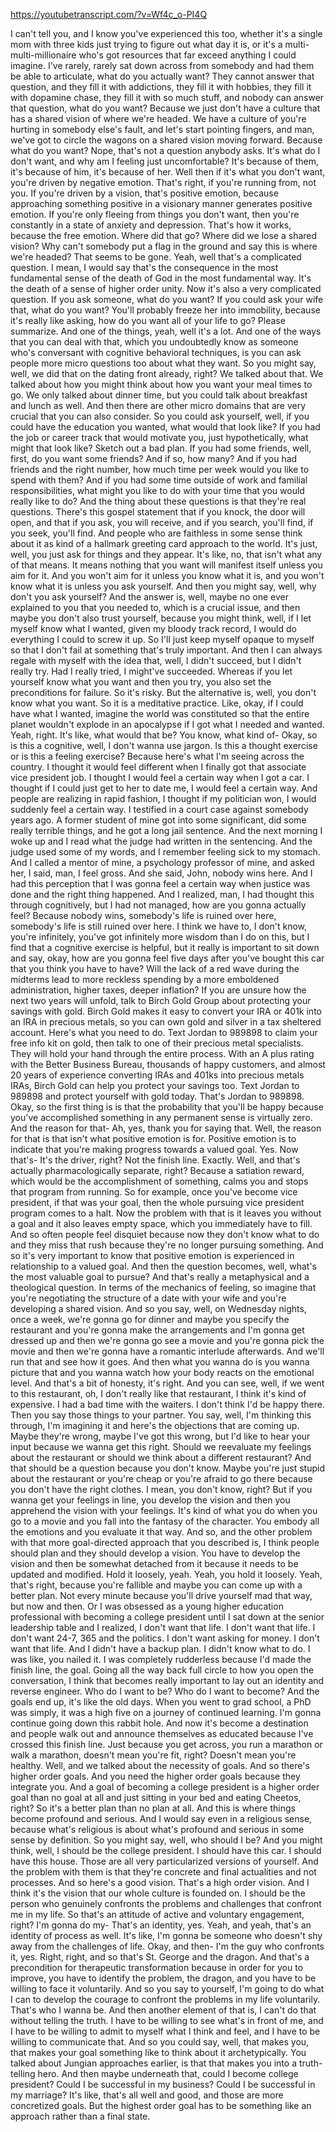 https://youtubetranscript.com/?v=Wf4c_o-PI4Q

 I can't tell you, and I know you've experienced this too, whether it's a single mom with three kids just trying to figure out what day it is, or it's a multi-multi-millionaire who's got resources that far exceed anything I could imagine. I've rarely, rarely sat down across from somebody and had them be able to articulate, what do you actually want? They cannot answer that question, and they fill it with addictions, they fill it with hobbies, they fill it with dopamine chase, they fill it with so much stuff, and nobody can answer that question, what do you want? Because we just don't have a culture that has a shared vision of where we're headed. We have a culture of you're hurting in somebody else's fault, and let's start pointing fingers, and man, we've got to circle the wagons on a shared vision moving forward. Because what do you want? Nope, that's not a question anybody asks. It's what do I don't want, and why am I feeling just uncomfortable? It's because of them, it's because of him, it's because of her. Well then if it's what you don't want, you're driven by negative emotion. That's right, if you're running from, not you. If you're driven by a vision, that's positive emotion, because approaching something positive in a visionary manner generates positive emotion. If you're only fleeing from things you don't want, then you're constantly in a state of anxiety and depression. That's how it works, because the free emotion. Where did that go? Where did we lose a shared vision? Why can't somebody put a flag in the ground and say this is where we're headed? That seems to be gone. Yeah, well that's a complicated question. I mean, I would say that's the consequence in the most fundamental sense of the death of God in the most fundamental way. It's the death of a sense of higher order unity. Now it's also a very complicated question. If you ask someone, what do you want? If you could ask your wife that, what do you want? You'll probably freeze her into immobility, because it's really like asking, how do you want all of your life to go? Please summarize. And one of the things, yeah, well it's a lot. And one of the ways that you can deal with that, which you undoubtedly know as someone who's conversant with cognitive behavioral techniques, is you can ask people more micro questions too about what they want. So you might say, well, we did that on the dating front already, right? We talked about that. We talked about how you might think about how you want your meal times to go. We only talked about dinner time, but you could talk about breakfast and lunch as well. And then there are other micro domains that are very crucial that you can also consider. So you could ask yourself, well, if you could have the education you wanted, what would that look like? If you had the job or career track that would motivate you, just hypothetically, what might that look like? Sketch out a bad plan. If you had some friends, well, first, do you want some friends? And if so, how many? And if you had friends and the right number, how much time per week would you like to spend with them? And if you had some time outside of work and familial responsibilities, what might you like to do with your time that you would really like to do? And the thing about these questions is that they're real questions. There's this gospel statement that if you knock, the door will open, and that if you ask, you will receive, and if you search, you'll find, if you seek, you'll find. And people who are faithless in some sense think about it as kind of a hallmark greeting card approach to the world. It's just, well, you just ask for things and they appear. It's like, no, that isn't what any of that means. It means nothing that you want will manifest itself unless you aim for it. And you won't aim for it unless you know what it is, and you won't know what it is unless you ask yourself. And then you might say, well, why don't you ask yourself? And the answer is, well, maybe no one ever explained to you that you needed to, which is a crucial issue, and then maybe you don't also trust yourself, because you might think, well, if I let myself know what I wanted, given my bloody track record, I would do everything I could to screw it up. So I'll just keep myself opaque to myself so that I don't fail at something that's truly important. And then I can always regale with myself with the idea that, well, I didn't succeed, but I didn't really try. Had I really tried, I might've succeeded. Whereas if you let yourself know what you want and then you try, you also set the preconditions for failure. So it's risky. But the alternative is, well, you don't know what you want. So it is a meditative practice. Like, okay, if I could have what I wanted, imagine the world was constituted so that the entire planet wouldn't explode in an apocalypse if I got what I needed and wanted. Yeah, right. It's like, what would that be? You know, what kind of- Okay, so is this a cognitive, well, I don't wanna use jargon. Is this a thought exercise or is this a feeling exercise? Because here's what I'm seeing across the country. I thought it would feel different when I finally got that associate vice president job. I thought I would feel a certain way when I got a car. I thought if I could just get to her to date me, I would feel a certain way. And people are realizing in rapid fashion, I thought if my politician won, I would suddenly feel a certain way. I testified in a court case against somebody years ago. A former student of mine got into some significant, did some really terrible things, and he got a long jail sentence. And the next morning I woke up and I read what the judge had written in the sentencing. And the judge used some of my words, and I remember feeling sick to my stomach. And I called a mentor of mine, a psychology professor of mine, and asked her, I said, man, I feel gross. And she said, John, nobody wins here. And I had this perception that I was gonna feel a certain way when justice was done and the right thing happened. And I realized, man, I had thought this through cognitively, but I had not managed, how are you gonna actually feel? Because nobody wins, somebody's life is ruined over here, somebody's life is still ruined over here. I think we have to, I don't know, you're infinitely, you've got infinitely more wisdom than I do on this, but I find that a cognitive exercise is helpful, but it really is important to sit down and say, okay, how are you gonna feel five days after you've bought this car that you think you have to have? Will the lack of a red wave during the midterms lead to more reckless spending by a more emboldened administration, higher taxes, deeper inflation? If you are unsure how the next two years will unfold, talk to Birch Gold Group about protecting your savings with gold. Birch Gold makes it easy to convert your IRA or 401k into an IRA in precious metals, so you can own gold and silver in a tax sheltered account. Here's what you need to do. Text Jordan to 989898 to claim your free info kit on gold, then talk to one of their precious metal specialists. They will hold your hand through the entire process. With an A plus rating with the Better Business Bureau, thousands of happy customers, and almost 20 years of experience converting IRAs and 401ks into precious metals IRAs, Birch Gold can help you protect your savings too. Text Jordan to 989898 and protect yourself with gold today. That's Jordan to 989898. Okay, so the first thing is is that the probability that you'll be happy because you've accomplished something in any permanent sense is virtually zero. And the reason for that- Ah, yes, thank you for saying that. Well, the reason for that is that isn't what positive emotion is for. Positive emotion is to indicate that you're making progress towards a valued goal. Yes. Now that's- It's the driver, right? Not the finish line. Exactly. Well, and that's actually pharmacologically separate, right? Because a satiation reward, which would be the accomplishment of something, calms you and stops that program from running. So for example, once you've become vice president, if that was your goal, then the whole pursuing vice president program comes to a halt. Now the problem with that is it leaves you without a goal and it also leaves empty space, which you immediately have to fill. And so often people feel disquiet because now they don't know what to do and they miss that rush because they're no longer pursuing something. And so it's very important to know that positive emotion is experienced in relationship to a valued goal. And then the question becomes, well, what's the most valuable goal to pursue? And that's really a metaphysical and a theological question. In terms of the mechanics of feeling, so imagine that you're negotiating the structure of a date with your wife and you're developing a shared vision. And so you say, well, on Wednesday nights, once a week, we're gonna go for dinner and maybe you specify the restaurant and you're gonna make the arrangements and I'm gonna get dressed up and then we're gonna go see a movie and you're gonna pick the movie and then we're gonna have a romantic interlude afterwards. And we'll run that and see how it goes. And then what you wanna do is you wanna picture that and you wanna watch how your body reacts on the emotional level. And that's a bit of honesty, it's right. And you can see, well, if we went to this restaurant, oh, I don't really like that restaurant, I think it's kind of expensive. I had a bad time with the waiters. I don't think I'd be happy there. Then you say those things to your partner. You say, well, I'm thinking this through, I'm imagining it and here's the objections that are coming up. Maybe they're wrong, maybe I've got this wrong, but I'd like to hear your input because we wanna get this right. Should we reevaluate my feelings about the restaurant or should we think about a different restaurant? And that should be a question because you don't know. Maybe you're just stupid about the restaurant or you're cheap or you're afraid to go there because you don't have the right clothes. I mean, you don't know, right? But if you wanna get your feelings in line, you develop the vision and then you apprehend the vision with your feelings. It's kind of what you do when you go to a movie and you fall into the fantasy of the character. You embody all the emotions and you evaluate it that way. And so, and the other problem with that more goal-directed approach that you described is, I think people should plan and they should develop a vision. You have to develop the vision and then be somewhat detached from it because it needs to be updated and modified. Hold it loosely, yeah. Yeah, you hold it loosely. Yeah, that's right, because you're fallible and maybe you can come up with a better plan. Not every minute because you'll drive yourself mad that way, but now and then. Or I was obsessed as a young higher education professional with becoming a college president until I sat down at the senior leadership table and I realized, I don't want that life. I don't want that life. I don't want 24-7, 365 and the politics. I don't want asking for money. I don't want that life. And I didn't have a backup plan. I didn't know what to do. I was like, you nailed it. I was completely rudderless because I'd made the finish line, the goal. Going all the way back full circle to how you open the conversation, I think that becomes really important to lay out an identity and reverse engineer. Who do I want to be? Who do I want to become? And the goals end up, it's like the old days. When you went to grad school, a PhD was simply, it was a high five on a journey of continued learning. I'm gonna continue going down this rabbit hole. And now it's become a destination and people walk out and announce themselves as educated because I've crossed this finish line. Just because you get across, you run a marathon or walk a marathon, doesn't mean you're fit, right? Doesn't mean you're healthy. Well, and we talked about the necessity of goals. And so there's higher order goals. And you need the higher order goals because they integrate you. And a goal of becoming a college president is a higher order goal than no goal at all and just sitting in your bed and eating Cheetos, right? So it's a better plan than no plan at all. And this is where things become profound and serious. And I would say even in a religious sense, because what's religious is about what's profound and serious in some sense by definition. So you might say, well, who should I be? And you might think, well, I should be the college president. I should have this car. I should have this house. Those are all very particularized versions of yourself. And the problem with them is that they're concrete and final actualities and not processes. And so here's a good vision. That's a high order vision. And I think it's the vision that our whole culture is founded on. I should be the person who genuinely confronts the problems and challenges that confront me in my life. So that's an attitude of active and voluntary engagement, right? I'm gonna do my- That's an identity, yes. Yeah, and yeah, that's an identity of process as well. It's like, I'm gonna be someone who doesn't shy away from the challenges of life. Okay, and then- I'm the guy who confronts it, yes. Right, right, and so that's St. George and the dragon. And that's a precondition for therapeutic transformation because in order for you to improve, you have to identify the problem, the dragon, and you have to be willing to face it voluntarily. And so you say to yourself, I'm going to do what I can to develop the courage to confront the problems in my life voluntarily. That's who I wanna be. And then another element of that is, I can't do that without telling the truth. I have to be willing to see what's in front of me, and I have to be willing to admit to myself what I think and feel, and I have to be willing to communicate that. And so you could say, well, that makes you, that makes your goal something like to think about it archetypically. You talked about Jungian approaches earlier, is that that makes you into a truth-telling hero. And then maybe underneath that, could I become college president? Could I be successful in my business? Could I be successful in my marriage? It's like, that's all well and good, and those are more concretized goals. But the highest order goal has to be something like an approach rather than a final state.